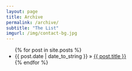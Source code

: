```yaml
---
layout: page
title: Archive
permalink: /archive/
subtitle: "The List"
imgurl: /img/contact-bg.jpg
---
```


<div class="container">
    <div class="row">
        <div class="col-lg-8 col-lg-offset-2 col-md-10 col-md-offset-1">
        	<ul>
				{% for post in site.posts %}
					<li>{{ post.date | date_to_string }} &raquo; <a href="{{ post.url | prepend: site.baseurl }}">{{ post.title }}</a></li>
				{% endfor %}
			</ul>
		</div>
	</div>
</div>